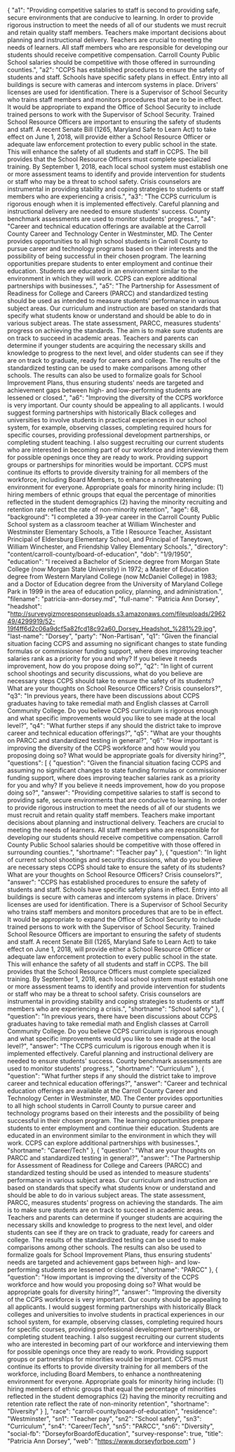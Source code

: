 {
  "a1": "Providing competitive salaries to staff is second to providing safe, secure environments that are conducive to learning. In order to provide rigorous instruction to meet the needs of all of our students we must recruit and retain quality staff members. Teachers make important decisions about planning and instructional delivery. Teachers are crucial to meeting the needs of learners. All staff members who are responsible for developing our students should receive competitive compensation. Carroll County Public School salaries should be competitive with those offered in surrounding counties.",
  "a2": "CCPS has established procedures to ensure the safety of students and staff. Schools have specific safety plans in effect. Entry into all buildings is secure with cameras and intercom systems in place. Drivers' licenses are used for identification. There is a Supervisor of School Security who trains staff members and monitors procedures that are to be in effect. It would be appropriate to expand the Office of School Security to include trained persons to work with the Supervisor of School Security. Trained School Resource Officers are important to ensuring the safety of students and staff. A recent Senate Bill (1265, Maryland Safe to Learn Act) to take effect on June 1, 2018, will provide either a School Resource Officer or adequate law enforcement protection to every public school in the state. This will enhance the safety of all students and staff in CCPS. The bill provides that the School Resource Officers must complete specialized training. By September 1, 2018, each local school system must establish one or more assessment teams to identify and provide intervention for students or staff who may be a threat to school safety. Crisis counselors are instrumental in providing stability and coping strategies to students or staff members who are experiencing a crisis.",
  "a3": "The CCPS curriculum is rigorous enough when it is implemented effectively. Careful planning and instructional delivery are needed to ensure students' success. County benchmark assessments are used to monitor students' progress.",
  "a4": "Career and technical education offerings are available at the Carroll County Career and Technology Center in Westminster, MD. The Center provides opportunities to all high school students in Carroll County to pursue career and technology programs based on their interests and the possibility of being successful in their chosen program. The learning opportunities prepare students to enter employment and continue their education. Students are educated in an environment similar to the environment in which they will work. CCPS can explore additional partnerships with businesses.",
  "a5": "The Partnership for Assessment of Readiness for College and Careers (PARCC) and standardized testing should be used as intended to measure students' performance in various subject areas. Our curriculum and instruction are based on standards that specify what students know or understand and should be able to do in various subject areas. The state assessment, PARCC, measures students' progress on achieving the standards. The aim is to make sure students are on track to succeed in academic areas. Teachers and parents can determine if younger students are acquiring the necessary skills and knowledge to progress to the next level, and older students can see if they are on track to graduate, ready for careers and college. The results of the standardized testing can be used to make comparisons among other schools. The results can also be used to formalize goals for School Improvement Plans, thus ensuring students' needs are targeted and achievement gaps between high- and low-performing students are lessened or closed.",
  "a6": "Improving the diversity of the CCPS workforce is very important. Our county should be appealing to all applicants. I would suggest forming partnerships with historically Black colleges and universities to involve students in practical experiences in our school system, for example, observing classes, completing required hours for specific courses, providing professional development partnerships, or completing student teaching. I also suggest recruiting our current students who are interested in becoming part of our workforce and interviewing them for possible openings once they are ready to work. Providing support groups or partnerships for minorities would be important. CCPS must continue its efforts to provide diversity training for all members of the workforce, including Board Members, to enhance a nonthreatening environment for everyone. Appropriate goals for minority hiring include: (1) hiring members of ethnic groups that equal the percentage of minorities reflected in the student demographics (2) having the minority recruiting and retention rate reflect the rate of non-minority retention",
  "age": 68,
  "background": "I completed a 39-year career in the Carroll County Public School system as a classroom teacher at William Winchester and Westminster Elementary Schools, a Title I Resource Teacher, Assistant Principal of Eldersburg Elementary School, and Principal of Taneytown, William Winchester, and Friendship Valley Elementary Schools.",
  "directory": "content/carroll-county/board-of-education",
  "dob": "1/9/1950",
  "education": "I received a Bachelor of Science degree from Morgan State College (now Morgan State University) in 1972; a Master of Education degree from Western Maryland College (now McDaniel College) in 1983; and a Doctor of Education degree from the University of Maryland College Park in 1999 in the area of education policy, planning, and administration.",
  "filename": "patricia-ann-dorsey.md",
  "full-name": "Patricia Ann Dorsey",
  "headshot": "http://surveygizmoresponseuploads.s3.amazonaws.com/fileuploads/296249/4299919/52-19f4ff6d2c06a9dcf5a82fcd18c92a60_Dorsey_Headshot_%281%29.jpg",
  "last-name": "Dorsey",
  "party": "Non-Partisan",
  "q1": "Given the financial situation facing CCPS and assuming no significant changes to state funding formulas or commissioner funding support, where does improving teacher salaries rank as a priority for you and why? If you believe it needs improvement, how do you propose doing so?",
  "q2": "In light of current school shootings and security discussions, what do you believe are necessary steps CCPS should take to ensure the safety of its students? What are your thoughts on School Resource Officers? Crisis counselors?",
  "q3": "In previous years, there have been discussions about CCPS graduates having to take remedial math and English classes at Carroll Community College. Do you believe CCPS curriculum is rigorous enough and what specific improvements would you like to see made at the local level?",
  "q4": "What further steps if any should the district take to improve career and technical education offerings?",
  "q5": "What are your thoughts on PARCC and standardized testing in general?",
  "q6": "How important is improving the diversity of the CCPS workforce and how would you proposing doing so? What would be appropriate goals for diversity hiring?",
  "questions": [
    {
      "question": "Given the financial situation facing CCPS and assuming no significant changes to state funding formulas or commissioner funding support, where does improving teacher salaries rank as a priority for you and why? If you believe it needs improvement, how do you propose doing so?",
      "answer": "Providing competitive salaries to staff is second to providing safe, secure environments that are conducive to learning. In order to provide rigorous instruction to meet the needs of all of our students we must recruit and retain quality staff members. Teachers make important decisions about planning and instructional delivery. Teachers are crucial to meeting the needs of learners. All staff members who are responsible for developing our students should receive competitive compensation. Carroll County Public School salaries should be competitive with those offered in surrounding counties.",
      "shortname": "Teacher pay"
    },
    {
      "question": "In light of current school shootings and security discussions, what do you believe are necessary steps CCPS should take to ensure the safety of its students? What are your thoughts on School Resource Officers? Crisis counselors?",
      "answer": "CCPS has established procedures to ensure the safety of students and staff. Schools have specific safety plans in effect. Entry into all buildings is secure with cameras and intercom systems in place. Drivers' licenses are used for identification. There is a Supervisor of School Security who trains staff members and monitors procedures that are to be in effect. It would be appropriate to expand the Office of School Security to include trained persons to work with the Supervisor of School Security. Trained School Resource Officers are important to ensuring the safety of students and staff. A recent Senate Bill (1265, Maryland Safe to Learn Act) to take effect on June 1, 2018, will provide either a School Resource Officer or adequate law enforcement protection to every public school in the state. This will enhance the safety of all students and staff in CCPS. The bill provides that the School Resource Officers must complete specialized training. By September 1, 2018, each local school system must establish one or more assessment teams to identify and provide intervention for students or staff who may be a threat to school safety. Crisis counselors are instrumental in providing stability and coping strategies to students or staff members who are experiencing a crisis.",
      "shortname": "School safety"
    },
    {
      "question": "In previous years, there have been discussions about CCPS graduates having to take remedial math and English classes at Carroll Community College. Do you believe CCPS curriculum is rigorous enough and what specific improvements would you like to see made at the local level?",
      "answer": "The CCPS curriculum is rigorous enough when it is implemented effectively. Careful planning and instructional delivery are needed to ensure students' success. County benchmark assessments are used to monitor students' progress.",
      "shortname": "Curriculum"
    },
    {
      "question": "What further steps if any should the district take to improve career and technical education offerings?",
      "answer": "Career and technical education offerings are available at the Carroll County Career and Technology Center in Westminster, MD. The Center provides opportunities to all high school students in Carroll County to pursue career and technology programs based on their interests and the possibility of being successful in their chosen program. The learning opportunities prepare students to enter employment and continue their education. Students are educated in an environment similar to the environment in which they will work. CCPS can explore additional partnerships with businesses.",
      "shortname": "Career/Tech"
    },
    {
      "question": "What are your thoughts on PARCC and standardized testing in general?",
      "answer": "The Partnership for Assessment of Readiness for College and Careers (PARCC) and standardized testing should be used as intended to measure students' performance in various subject areas. Our curriculum and instruction are based on standards that specify what students know or understand and should be able to do in various subject areas. The state assessment, PARCC, measures students' progress on achieving the standards. The aim is to make sure students are on track to succeed in academic areas. Teachers and parents can determine if younger students are acquiring the necessary skills and knowledge to progress to the next level, and older students can see if they are on track to graduate, ready for careers and college. The results of the standardized testing can be used to make comparisons among other schools. The results can also be used to formalize goals for School Improvement Plans, thus ensuring students' needs are targeted and achievement gaps between high- and low-performing students are lessened or closed.",
      "shortname": "PARCC"
    },
    {
      "question": "How important is improving the diversity of the CCPS workforce and how would you proposing doing so? What would be appropriate goals for diversity hiring?",
      "answer": "Improving the diversity of the CCPS workforce is very important. Our county should be appealing to all applicants. I would suggest forming partnerships with historically Black colleges and universities to involve students in practical experiences in our school system, for example, observing classes, completing required hours for specific courses, providing professional development partnerships, or completing student teaching. I also suggest recruiting our current students who are interested in becoming part of our workforce and interviewing them for possible openings once they are ready to work. Providing support groups or partnerships for minorities would be important. CCPS must continue its efforts to provide diversity training for all members of the workforce, including Board Members, to enhance a nonthreatening environment for everyone. Appropriate goals for minority hiring include: (1) hiring members of ethnic groups that equal the percentage of minorities reflected in the student demographics (2) having the minority recruiting and retention rate reflect the rate of non-minority retention",
      "shortname": "Diversity"
    }
  ],
  "race": "carroll-county/board-of-education",
  "residence": "Westminster",
  "sn1": "Teacher pay",
  "sn2": "School safety",
  "sn3": "Curriculum",
  "sn4": "Career/Tech",
  "sn5": "PARCC",
  "sn6": "Diversity",
  "social-fb": "DorseyforBoardofEducation",
  "survey-response": true,
  "title": "Patricia Ann Dorsey",
  "web": "https://www.dorseyforboe.com"
}
